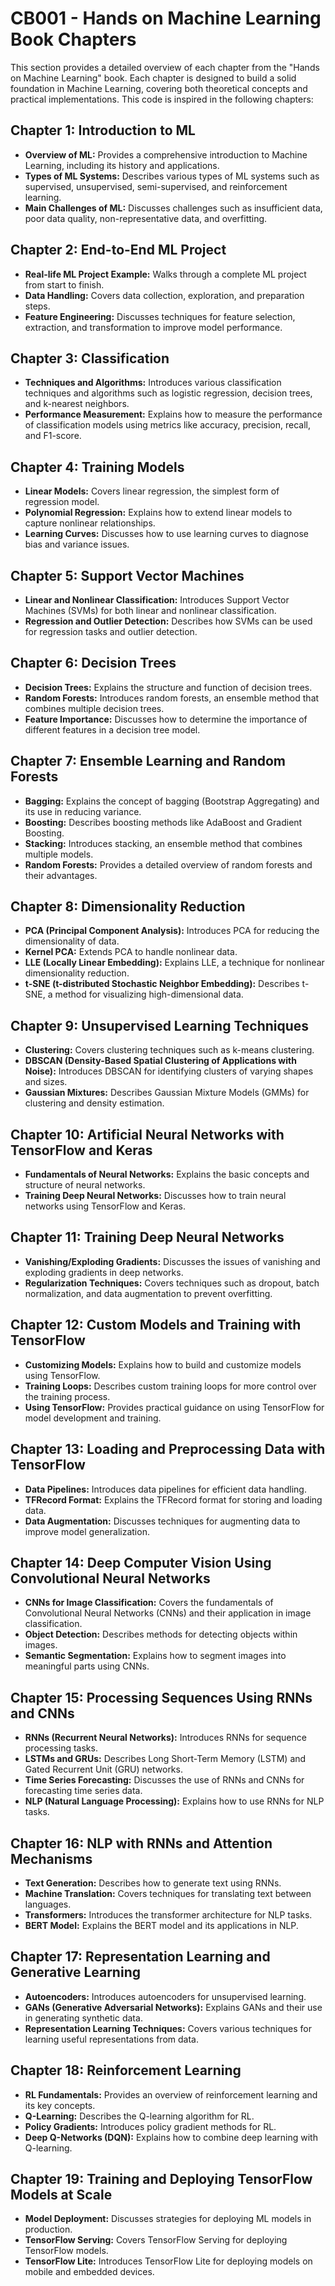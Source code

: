 # CB001 - Hands on Machine Learning Book Chapters

This section provides a detailed overview of each chapter from the "Hands on Machine Learning" book. Each chapter is designed to build a solid foundation in Machine Learning, covering both theoretical concepts and practical implementations. This code is inspired in the following chapters:

## Chapter 1: Introduction to ML
- **Overview of ML:** Provides a comprehensive introduction to Machine Learning, including its history and applications.
- **Types of ML Systems:** Describes various types of ML systems such as supervised, unsupervised, semi-supervised, and reinforcement learning.
- **Main Challenges of ML:** Discusses challenges such as insufficient data, poor data quality, non-representative data, and overfitting.

## Chapter 2: End-to-End ML Project
- **Real-life ML Project Example:** Walks through a complete ML project from start to finish.
- **Data Handling:** Covers data collection, exploration, and preparation steps.
- **Feature Engineering:** Discusses techniques for feature selection, extraction, and transformation to improve model performance.

## Chapter 3: Classification
- **Techniques and Algorithms:** Introduces various classification techniques and algorithms such as logistic regression, decision trees, and k-nearest neighbors.
- **Performance Measurement:** Explains how to measure the performance of classification models using metrics like accuracy, precision, recall, and F1-score.

## Chapter 4: Training Models
- **Linear Models:** Covers linear regression, the simplest form of regression model.
- **Polynomial Regression:** Explains how to extend linear models to capture nonlinear relationships.
- **Learning Curves:** Discusses how to use learning curves to diagnose bias and variance issues.

## Chapter 5: Support Vector Machines
- **Linear and Nonlinear Classification:** Introduces Support Vector Machines (SVMs) for both linear and nonlinear classification.
- **Regression and Outlier Detection:** Describes how SVMs can be used for regression tasks and outlier detection.

## Chapter 6: Decision Trees
- **Decision Trees:** Explains the structure and function of decision trees.
- **Random Forests:** Introduces random forests, an ensemble method that combines multiple decision trees.
- **Feature Importance:** Discusses how to determine the importance of different features in a decision tree model.

## Chapter 7: Ensemble Learning and Random Forests
- **Bagging:** Explains the concept of bagging (Bootstrap Aggregating) and its use in reducing variance.
- **Boosting:** Describes boosting methods like AdaBoost and Gradient Boosting.
- **Stacking:** Introduces stacking, an ensemble method that combines multiple models.
- **Random Forests:** Provides a detailed overview of random forests and their advantages.

## Chapter 8: Dimensionality Reduction
- **PCA (Principal Component Analysis):** Introduces PCA for reducing the dimensionality of data.
- **Kernel PCA:** Extends PCA to handle nonlinear data.
- **LLE (Locally Linear Embedding):** Explains LLE, a technique for nonlinear dimensionality reduction.
- **t-SNE (t-distributed Stochastic Neighbor Embedding):** Describes t-SNE, a method for visualizing high-dimensional data.

## Chapter 9: Unsupervised Learning Techniques
- **Clustering:** Covers clustering techniques such as k-means clustering.
- **DBSCAN (Density-Based Spatial Clustering of Applications with Noise):** Introduces DBSCAN for identifying clusters of varying shapes and sizes.
- **Gaussian Mixtures:** Describes Gaussian Mixture Models (GMMs) for clustering and density estimation.

## Chapter 10: Artificial Neural Networks with TensorFlow and Keras
- **Fundamentals of Neural Networks:** Explains the basic concepts and structure of neural networks.
- **Training Deep Neural Networks:** Discusses how to train neural networks using TensorFlow and Keras.

## Chapter 11: Training Deep Neural Networks
- **Vanishing/Exploding Gradients:** Discusses the issues of vanishing and exploding gradients in deep networks.
- **Regularization Techniques:** Covers techniques such as dropout, batch normalization, and data augmentation to prevent overfitting.

## Chapter 12: Custom Models and Training with TensorFlow
- **Customizing Models:** Explains how to build and customize models using TensorFlow.
- **Training Loops:** Describes custom training loops for more control over the training process.
- **Using TensorFlow:** Provides practical guidance on using TensorFlow for model development and training.

## Chapter 13: Loading and Preprocessing Data with TensorFlow
- **Data Pipelines:** Introduces data pipelines for efficient data handling.
- **TFRecord Format:** Explains the TFRecord format for storing and loading data.
- **Data Augmentation:** Discusses techniques for augmenting data to improve model generalization.

## Chapter 14: Deep Computer Vision Using Convolutional Neural Networks
- **CNNs for Image Classification:** Covers the fundamentals of Convolutional Neural Networks (CNNs) and their application in image classification.
- **Object Detection:** Describes methods for detecting objects within images.
- **Semantic Segmentation:** Explains how to segment images into meaningful parts using CNNs.

## Chapter 15: Processing Sequences Using RNNs and CNNs
- **RNNs (Recurrent Neural Networks):** Introduces RNNs for sequence processing tasks.
- **LSTMs and GRUs:** Describes Long Short-Term Memory (LSTM) and Gated Recurrent Unit (GRU) networks.
- **Time Series Forecasting:** Discusses the use of RNNs and CNNs for forecasting time series data.
- **NLP (Natural Language Processing):** Explains how to use RNNs for NLP tasks.

## Chapter 16: NLP with RNNs and Attention Mechanisms
- **Text Generation:** Describes how to generate text using RNNs.
- **Machine Translation:** Covers techniques for translating text between languages.
- **Transformers:** Introduces the transformer architecture for NLP tasks.
- **BERT Model:** Explains the BERT model and its applications in NLP.

## Chapter 17: Representation Learning and Generative Learning
- **Autoencoders:** Introduces autoencoders for unsupervised learning.
- **GANs (Generative Adversarial Networks):** Explains GANs and their use in generating synthetic data.
- **Representation Learning Techniques:** Covers various techniques for learning useful representations from data.

## Chapter 18: Reinforcement Learning
- **RL Fundamentals:** Provides an overview of reinforcement learning and its key concepts.
- **Q-Learning:** Describes the Q-learning algorithm for RL.
- **Policy Gradients:** Introduces policy gradient methods for RL.
- **Deep Q-Networks (DQN):** Explains how to combine deep learning with Q-learning.

## Chapter 19: Training and Deploying TensorFlow Models at Scale
- **Model Deployment:** Discusses strategies for deploying ML models in production.
- **TensorFlow Serving:** Covers TensorFlow Serving for deploying TensorFlow models.
- **TensorFlow Lite:** Introduces TensorFlow Lite for deploying models on mobile and embedded devices.

